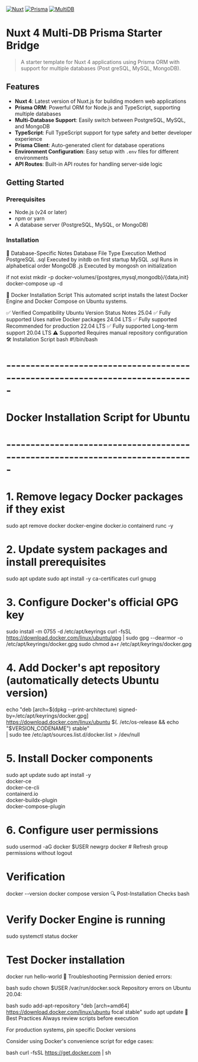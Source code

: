 [![Nuxt](https://img.shields.io/badge/Nuxt-4.0%2B-00DC82?logo=nuxt.js)](https://nuxt.com/)
[![Prisma](https://img.shields.io/badge/Prisma-5.0%2B-2D3748?logo=prisma)](https://www.prisma.io/)
[![MultiDB](https://img.shields.io/badge/Database-PostgreSQL%2C%20MySQL%2C%20MongoDB-4169E1)]()


# Nuxt 4 Multi-DB Prisma Starter Bridge
>A starter template for Nuxt 4 applications using Prisma ORM with support for multiple databases (Post
greSQL, MySQL, MongoDB).


## Features
- **Nuxt 4**: Latest version of Nuxt.js for building modern web applications
- **Prisma ORM**: Powerful ORM for Node.js and TypeScript, supporting multiple databases
- **Multi-Database Support**: Easily switch between PostgreSQL, MySQL, and MongoDB
- **TypeScript**: Full TypeScript support for type safety and better developer experience
- **Prisma Client**: Auto-generated client for database operations
- **Environment Configuration**: Easy setup with `.env` files for different environments        
- **API Routes**: Built-in API routes for handling server-side logic

## Getting Started
### Prerequisites
- Node.js (v24 or later)
- npm or yarn
- A database server (PostgreSQL, MySQL, or MongoDB)
### Installation

🔄 Database-Specific Notes
Database	File Type	Execution Method
PostgreSQL	.sql	Executed by initdb on first startup
MySQL	.sql	Runs in alphabetical order
MongoDB	.js	Executed by mongosh on initialization




if not exist
mkdir -p docker-volumes/{postgres,mysql,mongodb}/{data,init}
docker-compose up -d



🐳 Docker Installation Script
This automated script installs the latest Docker Engine and Docker Compose on Ubuntu systems.

✅ Verified Compatibility
Ubuntu Version	Status	Notes
25.04	✅ Fully supported	Uses native Docker packages
24.04 LTS	✅ Fully supported	Recommended for production
22.04 LTS	✅ Fully supported	Long-term support
20.04 LTS	⚠️ Supported	Requires manual repository configuration
🛠 Installation Script
bash
#!/bin/bash

# -----------------------------------------------------------------------------
# Docker Installation Script for Ubuntu
# -----------------------------------------------------------------------------

# 1. Remove legacy Docker packages if they exist
sudo apt remove docker docker-engine docker.io containerd runc -y

# 2. Update system packages and install prerequisites
sudo apt update
sudo apt install -y ca-certificates curl gnupg

# 3. Configure Docker's official GPG key
sudo install -m 0755 -d /etc/apt/keyrings
curl -fsSL https://download.docker.com/linux/ubuntu/gpg | sudo gpg --dearmor -o /etc/apt/keyrings/docker.gpg
sudo chmod a+r /etc/apt/keyrings/docker.gpg

# 4. Add Docker's apt repository (automatically detects Ubuntu version)
echo "deb [arch=$(dpkg --print-architecture) signed-by=/etc/apt/keyrings/docker.gpg] \
https://download.docker.com/linux/ubuntu $(. /etc/os-release && echo "$VERSION_CODENAME") stable" \
| sudo tee /etc/apt/sources.list.d/docker.list > /dev/null

# 5. Install Docker components
sudo apt update
sudo apt install -y \
    docker-ce \
    docker-ce-cli \
    containerd.io \
    docker-buildx-plugin \
    docker-compose-plugin

# 6. Configure user permissions
sudo usermod -aG docker $USER
newgrp docker  # Refresh group permissions without logout

# Verification
docker --version
docker compose version
🔍 Post-Installation Checks
bash
# Verify Docker Engine is running
sudo systemctl status docker

# Test Docker installation
docker run hello-world
🚨 Troubleshooting
Permission denied errors:

bash
sudo chown $USER /var/run/docker.sock
Repository errors on Ubuntu 20.04:

bash
sudo add-apt-repository "deb [arch=amd64] https://download.docker.com/linux/ubuntu focal stable"
sudo apt update
📝 Best Practices
Always review scripts before execution

For production systems, pin specific Docker versions

Consider using Docker's convenience script for edge cases:

bash
curl -fsSL https://get.docker.com | sh








